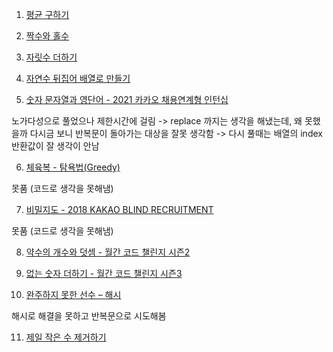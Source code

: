 1. [평균 구하기](https://school.programmers.co.kr/learn/courses/30/lessons/12944)

2. [짝수와 홀수](https://school.programmers.co.kr/learn/courses/30/lessons/12937)

3. [자릿수 더하기](https://school.programmers.co.kr/learn/courses/30/lessons/12931)

4. [자연수 뒤집어 배열로 만들기](https://school.programmers.co.kr/learn/courses/30/lessons/12932)

5. [숫자 문자열과 영단어 - 2021 카카오 채용연계형 인턴십](https://school.programmers.co.kr/learn/courses/30/lessons/81301)

노가다성으로 풀었으나 제한시간에 걸림
-> replace 까지는 생각을 해냈는데, 왜 못했을까 다시금 보니 반복문이 돌아가는 대상을 잘못 생각함
-> 다시 풀때는 배열의 index 반환값이 잘 생각이 안남

6. [체육복 - 탐욕법(Greedy)](https://school.programmers.co.kr/learn/courses/30/lessons/42862)

못품 (코드로 생각을 못해냄)

7. [비밀지도 - 2018 KAKAO BLIND RECRUITMENT](https://school.programmers.co.kr/learn/courses/30/lessons/17681)

못품 (코드로 생각을 못해냄)

8. [약수의 개수와 덧셈 - 월간 코드 챌린지 시즌2](https://school.programmers.co.kr/learn/courses/30/lessons/77884)

9. [없는 숫자 더하기 - 월간 코드 챌린지 시즌3](https://school.programmers.co.kr/learn/courses/30/lessons/86051)

10. [완주하지 못한 선수 – 해시](https://school.programmers.co.kr/learn/courses/30/lessons/42576)

해시로 해결을 못하고 반복문으로 시도해봄


11. [제일 작은 수 제거하기](https://school.programmers.co.kr/learn/courses/30/lessons/12935)